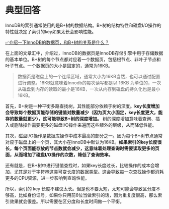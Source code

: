 # 典型回答


InnoDB的索引通常使用的是B+树的数据结构。B+树的结构特性和磁盘I/O操作的特性就决定了索引的key如果太长会影响性能。



[✅介绍一下InnoDB的数据页，和B+树的关系是什么？](https://www.yuque.com/hollis666/qyhor6/vebvlntlc6rnvuu0)



在上面的文章汇中，介绍过，InnoDB的数据页是InnoDB存储引擎中用于存储数据的基本单位。B+树的每个节点都对应着一个数据页，包括根节点、非叶子节点和叶子节点。一个数据页的大小是固定的，通常为16KB。



>数据页是磁盘上的一个连续区域，通常大小为16KB当然，也可以通过配置进行调整。16KB就意味着Innodb的每次读写都是以 16KB 为单位的，一次从磁盘到内存的读取的最小是16KB，一次从内存到磁盘的持久化也是最小16KB。



首先，B+树是一种平衡多路查找树，其性能部分依赖于树的深度。**key长度增加会导致每个数据页能存储的键值对数量减少（因为页大小固定，key长度更大，能存的数量就更少），这可能导致B+树的深度增加。** 树的深度增加意味着查询、插入或删除操作需要更多的磁盘I/O操作来遍历这些额外的层级，从而降低性能。





其次，磁盘I/O操作是数据库操作中成本最高的部分之一。因为每个B+树节点通常对应于磁盘上的一个页，其大小在InnoDB中默认为16KB。**如果索引的key长度很长，每个页面能存放的节点数就会减少，这意味着处理查询时需要读取更多的页面，从而增加了磁盘I/O操作的次数，降低了查询效率。**



还有就是，在B+树中进行键值查找时，如果key长度过长，比较操作的成本会增加，尤其是对于字符串这类可变长度的数据类型。这会导致每一次查找操作都消耗更多的CPU资源，进一步影响到查询性能。



所以，索引的 key 长度不建议太长。但是也不要太短，太短可能会导致区分度不够高，比如身份证号，如果你只用前6位当做索引的话，因为重复度很高，那么索引效果就会很差。所以需要在区分度和长度时间做一个平衡。

